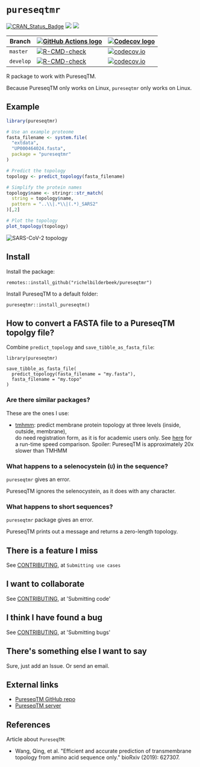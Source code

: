 # `pureseqtmr`

[![CRAN_Status_Badge](http://www.r-pkg.org/badges/version/pureseqtmr)](https://cran.r-project.org/package=pureseqtmr)
[![](http://cranlogs.r-pkg.org/badges/grand-total/pureseqtmr)]( https://CRAN.R-project.org/package=pureseqtmr)
[![](http://cranlogs.r-pkg.org/badges/pureseqtmr)](https://CRAN.R-project.org/package=pureseqtmr)

Branch   |[![GitHub Actions logo](man/figures/GitHubActions.png)](https://github.com/richelbilderbeek/pureseqtmr/actions)                                                                                                |[![Codecov logo](man/figures/Codecov.png)](https://www.codecov.io)
---------|---------------------------------------------------------------------------------------------------------------------------------------------------------------------------------------------------------------|------------------------------------------------------------------------------------------------------------------------------------------------------------------------
`master` |[![R-CMD-check](https://github.com/richelbilderbeek/pureseqtmr/actions/workflows/R-CMD-check.yaml/badge.svg?branch=master)](https://github.com/richelbilderbeek/pureseqtmr/actions/workflows/R-CMD-check.yaml) |[![codecov.io](https://codecov.io/github/richelbilderbeek/pureseqtmr/coverage.svg?branch=master)](https://codecov.io/github/richelbilderbeek/pureseqtmr/branch/master)
`develop`|[![R-CMD-check](https://github.com/richelbilderbeek/pureseqtmr/actions/workflows/R-CMD-check.yaml/badge.svg?branch=develop)](https://github.com/richelbilderbeek/pureseqtmr/actions/workflows/R-CMD-check.yaml)|[![codecov.io](https://codecov.io/github/richelbilderbeek/pureseqtmr/coverage.svg?branch=develop)](https://codecov.io/github/richelbilderbeek/pureseqtmr/branch/develop)

R package to work with PureseqTM.

Because PureseqTM only works on Linux, `pureseqtmr` only works on Linux.

## Example

```r
library(pureseqtmr)

# Use an example proteome
fasta_filename <- system.file(
  "extdata", 
  "UP000464024.fasta", 
  package = "pureseqtmr"
)

# Predict the topology
topology <- predict_topology(fasta_filename)

# Simplify the protein names
topology$name <- stringr::str_match(
  string = topology$name,
  pattern = "..\\|.*\\|(.*)_SARS2"
)[,2]

# Plot the topology
plot_topology(topology)
```

![SARS-CoV-2 topology](man/figures/sars_cov_2_topology.png)


## Install

Install the package:

```
remotes::install_github("richelbilderbeek/pureseqtmr")
```

Install PureseqTM to a default folder:

```
pureseqtmr::install_pureseqtm()
```

## How to convert a FASTA file to a PureseqTM topolgy file?

Combine `predict_topology` and `save_tibble_as_fasta_file`:

```
library(pureseqtmr)

save_tibble_as_fasta_file(
  predict_topology(fasta_filename = "my.fasta"),
  fasta_filename = "my.topo"
)
```

### Are there similar packages?

These are the ones I use:

 * [tmhmm](https://github.com/richelbilderbeek/tmhmm): 
   predict membrane protein topology at three levels (inside, outside, membrane),  
   do need registration form, as it is for academic users only.
   See [here](doc/speed_comparison.md) for a run-time speed comparison.
   Spoiler: PureseqTM is approximately 20x slower than TMHMM

### What happens to a selenocystein (`U`) in the sequence?

`pureseqtmr` gives an error.

PureseqTM ignores the selenocystein, as it does with any character.

### What happens to short sequences?

`pureseqtmr` package gives an error.

PureseqTM prints out a message and returns a zero-length topology.

## There is a feature I miss

See [CONTRIBUTING](CONTRIBUTING.md), at `Submitting use cases`

## I want to collaborate

See [CONTRIBUTING](CONTRIBUTING.md), at 'Submitting code'

## I think I have found a bug

See [CONTRIBUTING](CONTRIBUTING.md), at 'Submitting bugs' 

## There's something else I want to say

Sure, just add an Issue. Or send an email.

## External links

 * [PureseqTM GitHub repo](https://github.com/PureseqTM/pureseqTM_package)
 * [PureseqTM server](http://pureseqtm.predmp.com/)

## References

Article about `PureseqTM`:

 * Wang, Qing, et al. "Efficient and accurate prediction of transmembrane topology from amino acid sequence only." bioRxiv (2019): 627307.

